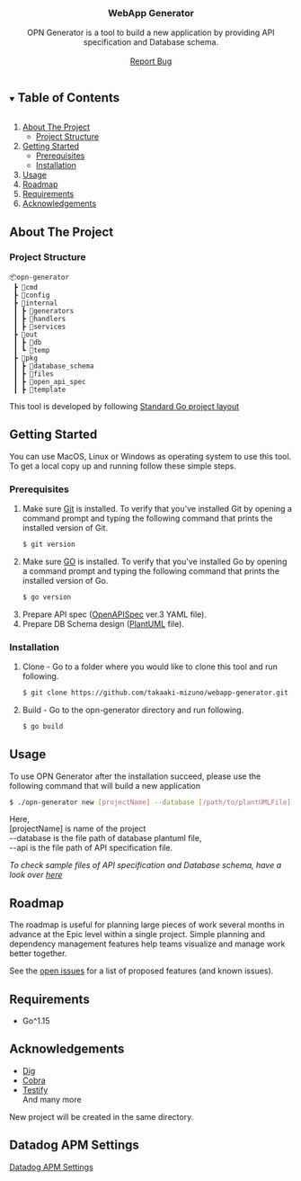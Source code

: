 

<!-- PROJECT LOGO -->
<br />
<p align="center">
  <h3 align="center">WebApp Generator</h3>
  <p align="center">
    OPN Generator is a tool to build a new application by providing API specification and Database schema.  
    <br />
    <br />
    <a href="https://github.com/takaaki-mizuno/webapp-generator/issues/new">Report Bug</a>
  </p>
</p>

<!-- TABLE OF CONTENTS -->
<details open="open">
  <summary><h2 style="display: inline-block">Table of Contents</h2></summary>
  <ol>
    <li>
      <a href="#about-the-project">About The Project</a>
      <ul>
        <li><a href="#project-structure">Project Structure</a></li>
      </ul>
    </li>
    <li>
      <a href="#getting-started">Getting Started</a>
      <ul>
        <li><a href="#prerequisites">Prerequisites</a></li>
        <li><a href="#installation">Installation</a></li>
      </ul>
    </li>
    <li>
      <a href="#usage">Usage</a>
    </li>
    <li><a href="#roadmap">Roadmap</a></li>
    <li><a href="#requirements">Requirements</a></li>
    <li><a href="#acknowledgements">Acknowledgements</a></li>
  </ol>
</details>



<!-- ABOUT THE PROJECT -->
## About The Project


### Project Structure

```
📦opn-generator
 ┣ 📂cmd
 ┣ 📂config
 ┣ 📂internal
 ┃ ┣ 📂generators
 ┃ ┣ 📂handlers
 ┃ ┣ 📂services
 ┣ 📂out
 ┃ ┣ 📂db
 ┃ ┗ 📂temp
 ┣ 📂pkg
 ┃ ┣ 📂database_schema
 ┃ ┣ 📂files
 ┃ ┣ 📂open_api_spec
 ┃ ┣ 📂template
 ```
This tool is developed by following [Standard Go project layout](https://github.com/golang-standards/project-layout) 

<!-- GETTING STARTED -->
## Getting Started

You can use MacOS, Linux or Windows as operating system to use this tool. To get a local copy up and running follow these simple steps.

### Prerequisites
1. Make sure [Git](https://git-scm.com/downloads) is installed. To verify that you've installed Git by opening a command prompt and typing the following command that  prints the installed version of Git.
    ```sh
    $ git version
    ```
2. Make sure [GO](https://golang.org/doc/install) is installed. To verify that you've installed Go by opening a command prompt and typing the following command that  prints the installed version of Go.
    ```sh
    $ go version
    ```
3. Prepare API spec ([OpenAPISpec](https://spec.openapis.org/oas/latest.html) ver.3 YAML file).
4. Prepare DB Schema design ([PlantUML](https://plantuml.com) file).

### Installation

1. Clone - Go to a folder where you would like to clone this tool and run following.
   ```sh
   $ git clone https://github.com/takaaki-mizuno/webapp-generator.git
   ```
2. Build - Go to the opn-generator directory and run following. 
   ```sh
   $ go build
   ```

<!-- USAGE EXAMPLES -->
## Usage

To use OPN Generator after the installation succeed,  please use the following command that will build a new application
   ```sh
   $ ./opn-generator new [projectName] --database [/path/to/plantUMLFile] --api [/path/to/apiSpecYAMLFile]
   ```

   Here, \
   [projectName] is name of the project \
   --database is the file path of database plantuml file, \
   --api is the file path of API specification file. 
    

_To check sample files of API specification and Database schema, have a look over [here](sample/)_

<!-- ROADMAP -->
## Roadmap

The roadmap is useful for planning large pieces of work several months in advance at the Epic level within a single project. Simple planning and dependency management features help teams visualize and manage work better together. 


See the [open issues](https://github.com/takaaki-mizuno/webapp-generator/issues?q=is%3Aopen+is%3Aissue) for a list of proposed features (and known issues).



<!-- REQUIREMENTS -->
## Requirements

* Go^1.15

<!-- ACKNOWLEDGEMENTS -->
## Acknowledgements

* [Dig](https://pkg.go.dev/go.uber.org/dig)
* [Cobra](https://cobra.dev)
* [Testify](https://github.com/stretchr/testify) \
And many more


New project will be created in the same directory.

## Datadog APM Settings

[Datadog APM Settings](docs/datadog-apm.md)
